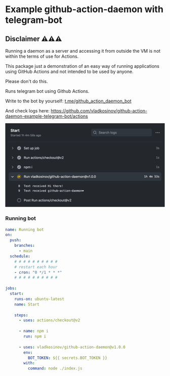 # Example github-action-daemon with telegram-bot

## Disclaimer ⚠️⚠️⚠️

Running a daemon as a server and accessing it from outside the VM is not within the terms of use for Actions. 

This package just a demonstration of an easy way of running applications using GitHub Actions and not intended to be used by anyone.

Please don't do this.


Runs telegram bot using Github Actions.

Write to the bot by yourself: [t.me/github_action_daemon_bot](https://t.me/github_action_daemon_bot)

And check logs here: https://github.com/vladkosinov/github-action-daemon-example-telegram-bot/actions

![Check last running workflow](./screenshot.jpg)


### Running bot

```yml
name: Running bot
on:
  push:
    branches:
      - main
  schedule:
    # # # # # # # # # #
    # restart each hour
    - cron: "0 */1 * * *"
    # # # # # # # # # # 

jobs:
  start:
    runs-on: ubuntu-latest
    name: Start

    steps:
      - uses: actions/checkout@v2

      - name: npm i
        run: npm i

      - uses: vladkosinov/github-action-daemon@v1.0.0
        env:
          BOT_TOKEN: ${{ secrets.BOT_TOKEN }}
        with:
          command: node ./index.js
```
